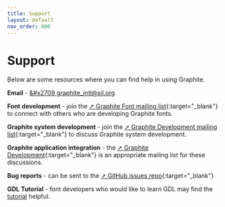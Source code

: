 ```yaml
---
title: Support
layout: default
nav_order: 800
---
```


# Support

Below are some resources where you can find help in using Graphite.

**Email** - [&#x2709 graphite_intl@sil.org](mailto:graphite_intl@sil.org)

**Font development** - join the [&#x279A; Graphite Font mailing list](https://lists.sourceforge.net/lists/listinfo/silgraphite-fonts){:target="_blank"} to connect with others who are developing Graphite fonts.

**Graphite system development** - join the [&#x279A; Graphite Development mailing list](https://lists.sourceforge.net/lists/listinfo/silgraphite-devel){:target="_blank"} to discuss Graphite system development.

**Graphite application integration** - the [&#x279A; Graphite Development](https://lists.sourceforge.net/lists/listinfo/silgraphite-devel){:target="_blank"} is an appropriate mailing list for these discussions.

**Bug reports** - can be sent to the [&#x279A; GitHub issues repo](https://github.com/silnrsi/graphite/issues){:target="_blank"}

**GDL Tutorial** - font developers who would like to learn GDL may find the [tutorial](graide_tutorial) helpful.